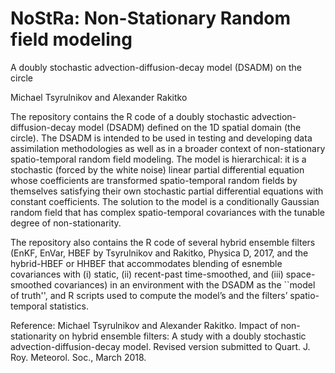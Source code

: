 # NoStRa: Non-Stationary Random field modeling

A doubly stochastic advection-diffusion-decay model (DSADM) on the circle

Michael Tsyrulnikov and Alexander Rakitko

The repository contains the R code of a doubly stochastic advection-diffusion-decay model (DSADM) defined on the 1D spatial domain (the circle). The DSADM is intended to be used in testing and developing data assimilation methodologies as well as in a broader context of non-stationary spatio-temporal random field modeling. The model is hierarchical: it is a stochastic (forced by the white noise) linear partial differential equation whose coefficients are transformed spatio-temporal random fields by themselves satisfying their own stochastic partial differential equations with constant coefficients. The solution to the model is a conditionally Gaussian random field that has complex spatio-temporal covariances with the tunable degree of non-stationarity. 

The repository also contains the R code of several hybrid ensemble filters (EnKF, EnVar, HBEF by Tsyrulnikov and Rakitko, Physica D, 2017, and the hybrid-HBEF or HHBEF that accommodates blending of esnemble covariances with (i) static, (ii) recent-past time-smoothed, and (iii) space-smoothed covariances) in an environment with the DSADM as the ``model of truth'', and R scripts used to compute the model’s and the filters’ spatio-temporal statistics.

Reference:
Michael Tsyrulnikov and Alexander Rakitko. Impact of non-stationarity on hybrid ensemble filters: A study with a
   doubly stochastic advection-diffusion-decay model. Revised version submitted to Quart. J. Roy. Meteorol. Soc., March 2018.
